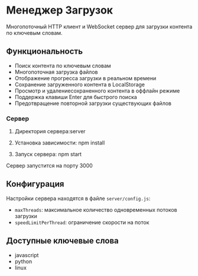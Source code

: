 # Менеджер Загрузок

Многопоточный HTTP клиент и WebSocket сервер для загрузки контента по ключевым словам.

## Функциональность

- Поиск контента по ключевым словам
- Многопоточная загрузка файлов
- Отображение прогресса загрузки в реальном времени
- Сохранение загруженного контента в LocalStorage
- Просмотр и удалениесохраненного контента в оффлайн режиме
- Поддержка клавиши Enter для быстрого поиска
- Предотвращение повторной загрузки существующих файлов


### Сервер

1. Директория сервера:server


2. Установка зависимости: npm install


3. Запуск сервера: npm start


Сервер запустится на порту 3000 

## Конфигурация

Настройки сервера находятся в файле `server/config.js`:

- `maxThreads`: максимальное количество одновременных потоков загрузки
- `speedLimitPerThread`: ограничение скорости на поток

## Доступные ключевые слова

- javascript
- python
- linux
